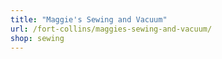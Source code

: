 ```yaml
---
title: "Maggie's Sewing and Vacuum"
url: /fort-collins/maggies-sewing-and-vacuum/
shop: sewing
---
```

